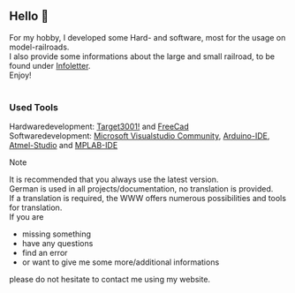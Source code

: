 ## Hello :steam_locomotive:

For my hobby, I developed some Hard- and software, most for the usage on model-railroads.<br>
I also provide some informations about the large and small railroad, to be found under [Infoletter](https://github.com/Kruemelbahn/Infoletter).<br>
Enjoy!<br>
<br>
### Used Tools
Hardwaredevelopment: [Target3001!](https://www.ibfriedrich.com/) and [FreeCad](https://www.freecad.org/)<br>
Softwaredevelopment: [Microsoft Visualstudio Community](https://visualstudio.microsoft.com/de/vs/community/), [Arduino-IDE](https://www.arduino.cc/), [Atmel-Studio](https://www.microchip.com/en-us/tools-resources/develop/microchip-studio) and [MPLAB-IDE](https://www.microchip.com/en-us/tools-resources/develop/mplab-x-ide)<br> 

> [!NOTE]
> It is recommended that you always use the latest version.<br>
> German is used in all projects/documentation, no translation is provided.<br>
> If a translation is required, the WWW offers numerous possibilities and tools for translation.<br>
> If you are
> 
> - missing something 
> - have any questions
> - find an error
> - or want to give me some more/additional informations
>
> please do not hesitate to contact me using my website.
